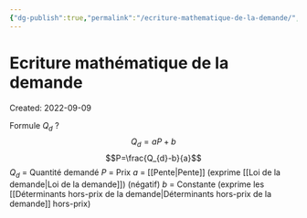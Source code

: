 ```yaml
---
{"dg-publish":true,"permalink":"/ecriture-mathematique-de-la-demande/","tags":["economy","gardenEntry","gardenEntry","gardenEntry","gardenEntry","gardenEntry","gardenEntry","gardenEntry","gardenEntry","gardenEntry"]}
---
```


# Ecriture mathématique de la demande
Created: 2022-09-09

Formule $Q_d$
?
$$Q_d=aP+b$$
$$P=\frac{Q_{d}-b}{a}$$
$Q_d$ = Quantité demandé 
$P$ = Prix
$a$ = [[Pente\|Pente]] (exprime [[Loi de la demande\|Loi de la demande]]) (négatif)
$b$ = Constante (exprime les [[Déterminants hors-prix de la demande\|Déterminants hors-prix de la demande]] hors-prix)
<!--SR:!2023-10-16,273,290-->